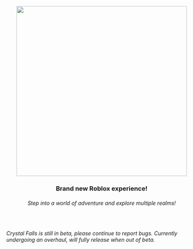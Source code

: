 <p align="center">
<img src="https://github.com/Crystal-Falls-Development-Studios/.github/blob/main/profile/temporary-thumbnail.png.png?raw=true" width=450>
  
  <h3 align="center">Brand new Roblox experience!</h3>
  <h6 align="center">Step into a world of adventure and explore multiple realms!</h6>
</p>

&nbsp;

*Crystal Falls is still in beta, please continue to report bugs. Currently undergoing an overhaul, will fully release when out of beta.*
